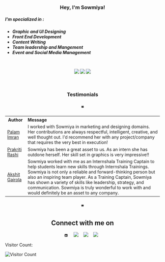 <h3 align="center"> Hey, I'm Sowmiya!</h3>
<p align="centre"> 
<h5>I'm specialized in :<h5>
  <ul><b>
    <li> Graphic and UI  Designing </li>
    <li> Front End Development </li>
    <li> Content Writing </li>
    <li>Team leadership and Mangement</li> 
    <li> Event and Social Media Management </li>
  </ul></b>
</p>

<br>

<p align="center">
  
  <img width="48%" src="https://github-readme-stats.vercel.app/api?username=sowmiya-venkatesan&show_icons=true&theme=tokyonight" />
  <img width="48%" src="https://github-readme-streak-stats.herokuapp.com/?user=sowmiya-venkatesan&theme=tokyonight" />
  <img width="48%" src="https://github-readme-stats.vercel.app/api/top-langs/?username=sowmiya-venkatesan&show_icons=true&theme=tokyonight" />
</p>


<br> 
<h3 align="center">Testimonials</h3>
<h3 align="center">❝</h3>

<table>
  <tr>
    <th>Author</th>
    <th align ="left">Message</th>
  </tr>
  <tr>
    <td><a target="_blank" href="https://www.linkedin.com/in/palem-imran-27678b148/">Palam Imran</a></td>
    <td>I worked with Sowmiya in marketing and designing domains. Her contributions are always respectful, intelligent, creative, and well thought out. I'd recommend her with any project/company that requires the very best in execution!</td>
  </tr>
 <tr>
    <td><a target="_blank" href="https://www.linkedin.com/in/prakriti-rashi-she-her-89050290/">Prakriti Rashi</a></td>
    <td>Sowmiya has been a great asset to us. As an intern she has outdone herself. Her skill set in graphics is very impressive!!</td>
  </tr>
 <tr>
    <td><a target="_blank" href="https://www.linkedin.com/in/akshit-gairola-4447109b/">Akshit Gairola</a></td>
    <td>Sowmiya worked with me as an Internshala Training Captain to help students learn new skills through Internshala Trainings. Sowmiya is not only a reliable and forward-thinking person but also an inspiring team player. As a Training Captain, Sowmiya has shown a variety of skills like leadership, strategy, and communication. Sowmiya is truly wonderful to work with and would definitely be an asset to any company.</td>
  </tr>
  </table>
<h3 align="center">❞</h3>
 

<h2 align="center">Connect with me on </h2>

<p align="center">
  <a target="_blank" href="https://www.linkedin.com/in/sowmiyavenkatesan/"><img width="2%" margin: "16px” padding:"0.5%" src="https://github.com/simple-icons/simple-icons/blob/develop/icons/linkedin.svg" /></a> &nbsp;&nbsp;&nbsp;
  <a target="_blank" href="https://www.behance.net/sowmiyavenkatesan/"><img width="2%" margin: "16px” padding:"0.5%" src="https://github.com/simple-icons/simple-icons/blob/develop/icons/behance.svg" /></a>&nbsp;&nbsp;&nbsp;
  <a target="_blank"  href="https://twitter.com/sowmiya0611/"><img width="2%" src="https://github.com/simple-icons/simple-icons/blob/develop/icons/twitter.svg" /></a>&nbsp;&nbsp;&nbsp;
  <a target="_blank" href="https://www.instagram.com/sowmiya_dezigner/"><img width="2%" margin: "16px”  padding:"0.5%" src="https://github.com/simple-icons/simple-icons/blob/develop/icons/instagram.svg" /></a>&nbsp;&nbsp;
  
</p>

Visitor Count:

![Visitor Count](https://profile-counter.glitch.me/sowmiya-venkatesan/count.svg) 
